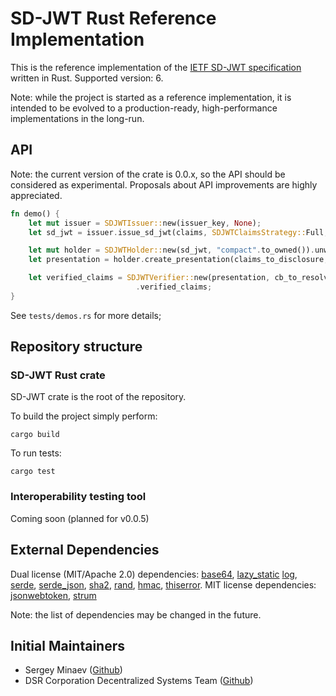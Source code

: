 # SD-JWT Rust Reference Implementation

This is the reference implementation of the [IETF SD-JWT specification](https://datatracker.ietf.org/doc/draft-ietf-oauth-selective-disclosure-jwt/) written in Rust.
Supported version: 6.

Note: while the project is started as a reference implementation, it is intended to be evolved to a production-ready, high-performance implementations in the long-run.

## API
Note: the current version of the crate is 0.0.x, so the API should be considered as experimental.
Proposals about API improvements are highly appreciated.

```rust
fn demo() {
    let mut issuer = SDJWTIssuer::new(issuer_key, None);
    let sd_jwt = issuer.issue_sd_jwt(claims, SDJWTClaimsStrategy::Full, holder_key, add_decoy, "compact".to_owned()).unwrap();

    let mut holder = SDJWTHolder::new(sd_jwt, "compact".to_owned()).unwrap();
    let presentation = holder.create_presentation(claims_to_disclosure, None, None, None, None).unwrap();

    let verified_claims = SDJWTVerifier::new(presentation, cb_to_resolve_issuer_key, None, None, "compact".to_owned()).unwrap()
                            .verified_claims;
}
```

See `tests/demos.rs` for more details;

## Repository structure

### SD-JWT Rust crate
SD-JWT crate is the root of the repository.

To build the project simply perform:
```shell
cargo build
```

To run tests:
```shell
cargo test
```

### Interoperability testing tool
Coming soon (planned for v0.0.5)

## External Dependencies

Dual license (MIT/Apache 2.0) dependencies: [base64](https://crates.io/crates/base64), [lazy_static](https://crates.io/crates/lazy_static) [log](https://crates.io/crates/log), [serde](https://crates.io/crates/serde), [serde_json](https://crates.io/crates/serde_json), [sha2](https://crates.io/crates/sha2), [rand](https://crates.io/crates/rand), [hmac](https://crates.io/crates/hmac), [thiserror](https://crates.io/crates/thiserror).
MIT license dependencies: [jsonwebtoken](https://crates.io/crates/jsonwebtoken), [strum](https://crates.io/crates/strum)

Note: the list of dependencies may be changed in the future.

## Initial Maintainers

- Sergey Minaev ([Github](https://github.com/jovfer))
- DSR Corporation Decentralized Systems Team ([Github](https://github.com/orgs/DSRCorporation/teams/decentralized-systems))
